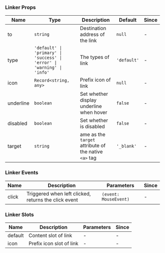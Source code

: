 ### Linker Props

| Name      | Type                                                                    | Description                                           | Default     | Since |
| --------- | ----------------------------------------------------------------------- | ----------------------------------------------------- | ----------- | --- |
| to        | `string`                                                                | Destination address of the link                       | `null`      | - |
| type      | `'default' \| 'primary' \| 'success' \| 'error' \| 'warning' \| 'info'` | The types of link                                     | `'default'` | - |
| icon      | `Record<string, any>`                                                   | Prefix icon of link                                   | `null`      | - |
| underline | `boolean`                                                               | Set whether display underline when hover              | `false`     | - |
| disabled  | `boolean`                                                               | Set whether is disabled                               | `false`     | - |
| target    | `string`                                                                | ame as the `target` attribute of the native `<a>` tag | `'_blank'`  | - |

### Linker Events

| Name  | Description                                          | Parameters            | Since |
| ----- | ---------------------------------------------------- | --------------------- | --- |
| click | Triggered when left clicked, returns the click event | `(event: MouseEvent)` | - |

### Linker Slots

| Name    | Description              | Parameters | Since |
| ------- | ------------------------ | ---------- | --- |
| default | Content slot of link     | -          | - |
| icon    | Prefix icon slot of link | -          | - |
